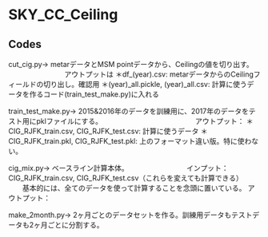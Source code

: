 # SKY_CC_Ceiling

## Codes

cut_cig.py-> metarデータとMSM pointデータから、Ceilingの値を切り出す。
　　　　　　　　アウトプットは
             ＊df_(year).csv: metarデータからのCeilingフィールドの切り出し。確認用
             ＊(year)_all.pickle, (year)_all.csv: 計算に使うデータを作るコード(train_test_make.py)に入れる
             
train_test_make.py-> 2015&2016年のデータを訓練用に、2017年のデータをテスト用にpklファイルにする。
　　　　　　　　　　　　　アウトプット：
                      ＊CIG_RJFK_train.csv, CIG_RJFK_test.csv: 計算に使うデータ
                      ＊CIG_RJFK_train.pkl, CIG_RJFK_test.pkl: 上のフォーマット違い版。特に使わない。
                      
cig_mix.py-> ベースライン計算本体。
　　　　　　　　インプット：CIG_RJFK_train.csv, CIG_RJFK_test.csv（これらを変えても計算できる）
          　　基本的には、全てのデータを使って計算することを念頭に置いている。
              アウトプット：
            

make_2month.py-> 2ヶ月ごとのデータセットを作る。訓練用データもテストデータも2ヶ月ごとに分割する。
　　
